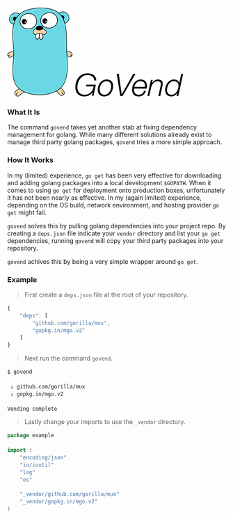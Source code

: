 ![Golang Gopher](./images/small-gopher.png) ![GoVend](./images/govend.png)

### What It Is

The command `govend` takes yet another stab at fixing dependency management for golang. While many different solutions already exist to manage third party golang packages, `govend` tries a more simple approach.

### How It Works

In my (limited) experience, `go get` has been very effective for downloading and adding golang packages into a local development `$GOPATH`. When it comes to using `go get` for deployment onto production boxes, unfortunately it has not been nearly as effective. In my (again limited) experience, depending on the OS build, network environment, and hosting provider `go get` might fail.

`govend` solves this by pulling golang dependencies into your project repo. By creating a `deps.json` file indicate your `vendor` directory and list your `go get` dependencies, running `govend` will copy your third party packages into your repository.

`govend` achives this by being a very simple wrapper around `go get`.

### Example

> First create a `deps.json` file at the root of your repository.

```javascript
{
    "deps": [
        "github.com/gorilla/mux",
        "gopkg.in/mgo.v2"
    ]
}
```

> Next run the command `govend`.

```bash
$ govend

 ↓ github.com/gorilla/mux
 ↓ gopkg.in/mgo.v2

Vending complete
```

> Lastly change your imports to use the `_vendor` directory.

```go
package example

import (
	"encoding/json"
	"io/ioutil"
	"log"
	"os"

	"_vendor/github.com/gorilla/mux"
	"_vendor/gopkg.in/mgo.v2"
)
```
